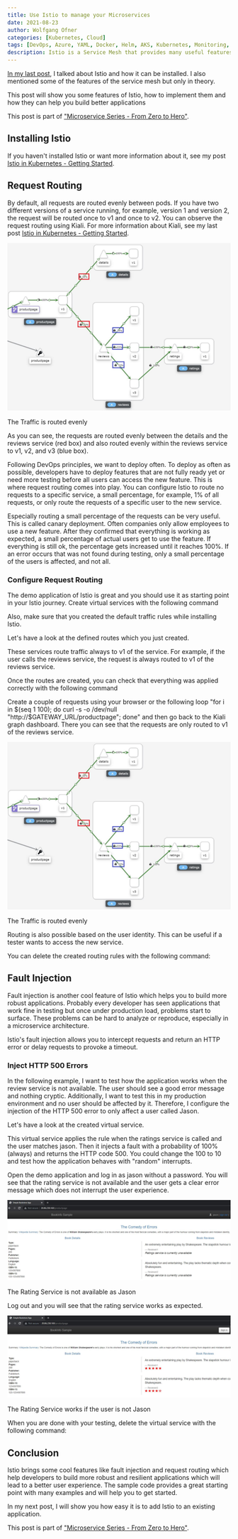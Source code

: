 ```yaml
---
title: Use Istio to manage your Microservices
date: 2021-08-23
author: Wolfgang Ofner
categories: [Kubernetes, Cloud]
tags: [DevOps, Azure, YAML, Docker, Helm, AKS, Kubernetes, Monitoring, Prometheus, Grafana, Istio, Kiali]
description: Istio is a Service Mesh that provides many useful features like Request Routing or Fault Injection which help developers to build more robust applications.
---
```


[In my last post](/istio-getting-started), I talked about Istio and how it can be installed. I also mentioned some of the features of the service mesh but only in theory. 

This post will show you some features of Istio, how to implement them and how they can help you build better applications

This post is part of ["Microservice Series - From Zero to Hero"](/microservice-series-from-zero-to-hero).

## Installing Istio

If you haven't installed Istio or want more information about it, see my post [Istio in Kubernetes - Getting Started](/istio-getting-started).

## Request Routing

By default, all requests are routed evenly between pods. If you have two different versions of a service running, for example, version 1 and version 2, the request will be routed once to v1 and once to v2. You can observe the request routing using Kiali. For more information about Kiali, see my last post [Istio in Kubernetes - Getting Started](/istio-getting-started).

<div class="col-12 col-sm-10 aligncenter">
  <a href="/assets/img/posts/2021/08/The-Traffic-is-routed-evenly.jpg"><img loading="lazy" src="/assets/img/posts/2021/08/The-Traffic-is-routed-evenly.jpg" alt="The Traffic is routed evenly" /></a>
  
  <p>
   The Traffic is routed evenly
  </p>
</div>

As you can see, the requests are routed evenly between the details and the reviews service (red box) and also routed evenly within the reviews service to v1, v2, and v3 (blue box).

Following DevOps principles, we want to deploy often. To deploy as often as possible, developers have to deploy features that are not fully ready yet or need more testing before all users can access the new feature. This is where request routing comes into play. You can configure Istio to route no requests to a specific service, a small percentage, for example, 1% of all requests, or only route the requests of a specific user to the new service.

Especially routing a small percentage of the requests can be very useful. This is called canary deployment. Often companies only allow employees to use a new feature. After they confirmed that everything is working as expected, a small percentage of actual users get to use the feature. If everything is still ok, the percentage gets increased until it reaches 100%. If an error occurs that was not found during testing, only a small percentage of the users is affected, and not all.

### Configure Request Routing

The demo application of Istio is great and you should use it as starting point in your Istio journey. Create virtual services with the following command 

<script src="https://gist.github.com/WolfgangOfner/f7407ccfa0b17430ab3bd38161686d0e.js"></script>

Also, make sure that you created the default traffic rules while installing Istio.

<script src="https://gist.github.com/WolfgangOfner/9d8e1a6b1300e22a9c9b206649bad253.js"></script>

Let's have a look at the defined routes which you just created. 

<script src="https://gist.github.com/WolfgangOfner/9e5fb935538008b11ccb9d6af1321236.js"></script>

These services route traffic always to v1 of the service. For example, if the user calls the reviews service, the request is always routed to v1 of the reviews service. 

Once the routes are created, you can check that everything was applied correctly with the following command

<script src="https://gist.github.com/WolfgangOfner/30de46a9bf096d3816a634f3a4fb4b9a.js"></script>

Create a couple of requests using your browser or the following loop "for i in $(seq 1 100); do curl -s -o /dev/null "http://$GATEWAY_URL/productpage"; done" and then go back to the Kiali graph dashboard. There you can see that the requests are only routed to v1 of the reviews service.

<div class="col-12 col-sm-10 aligncenter">
  <a href="/assets/img/posts/2021/08/The-Traffic-is-routed-evenly.jpg"><img loading="lazy" src="/assets/img/posts/2021/08/The-Traffic-is-routed-evenly.jpg" alt="The Traffic is routed evenly" /></a>
  
  <p>
   The Traffic is routed evenly
  </p>
</div>

Routing is also possible based on the user identity. This can be useful if a tester wants to access the new service. 

You can delete the created routing rules with the following command:

<script src="https://gist.github.com/WolfgangOfner/a15fa9a8e64b1e9994b704306834e75b.js"></script>

## Fault Injection

Fault injection is another cool feature of Istio which helps you to build more robust applications. Probably every developer has seen applications that work fine in testing but once under production load, problems start to surface. These problems can be hard to analyze or reproduce, especially in a microservice architecture. 

Istio's fault injection allows you to intercept requests and return an HTTP error or delay requests to provoke a timeout. 

### Inject HTTP 500 Errors

In the following example, I want to test how the application works when the review service is not available. The user should see a good error message and nothing cryptic. Additionally, I want to test this in my production environment and no user should be affected by it. Therefore, I configure the injection of the HTTP 500 error to only affect a user called Jason.

<script src="https://gist.github.com/WolfgangOfner/aef775613ecbc7397554900206aebc1f.js"></script>

Let's have a look at the created virtual service.

<script src="https://gist.github.com/WolfgangOfner/af582f971748d3a442bb847df255178e.js"></script>

This virtual service applies the rule when the ratings service is called and the user matches jason. Then it injects a fault with a probability of 100% (always) and returns the HTTP code 500. You could change the 100 to 10 and test how the application behaves with "random" interrupts.

Open the demo application and log in as jason without a password. You will see that the rating service is not available and the user gets a clear error message which does not interrupt the user experience.

<div class="col-12 col-sm-10 aligncenter">
  <a href="/assets/img/posts/2021/08/The-Rating-Service-is-not-available-as-Jason.jpg"><img loading="lazy" src="/assets/img/posts/2021/08/The-Rating-Service-is-not-available-as-Jason.jpg" alt="The Rating Service is not available as Jason" /></a>
  
  <p>
   The Rating Service is not available as Jason
  </p>
</div>

Log out and you will see that the rating service works as expected.

<div class="col-12 col-sm-10 aligncenter">
  <a href="/assets/img/posts/2021/08/The-Rating-Service-works-if-the-user-is-not-Jason.jpg"><img loading="lazy" src="/assets/img/posts/2021/08/The-Rating-Service-works-if-the-user-is-not-Jason.jpg" alt="The Rating Service works if the user is not Jason" /></a>
  
  <p>
   The Rating Service works if the user is not Jason
  </p>
</div>

When you are done with your testing, delete the virtual service with the following command:

<script src="https://gist.github.com/WolfgangOfner/43df89b8b3168cac8ddb08e4df468f4b.js"></script>

## Conclusion

Istio brings some cool features like fault injection and request routing which help developers to build more robust and resilient applications which will lead to a better user experience. The sample code provides a great starting point with many examples and will help you to get started.

In my next post, I will show you how easy it is to add Istio to an existing application.

This post is part of ["Microservice Series - From Zero to Hero"](/microservice-series-from-zero-to-hero).